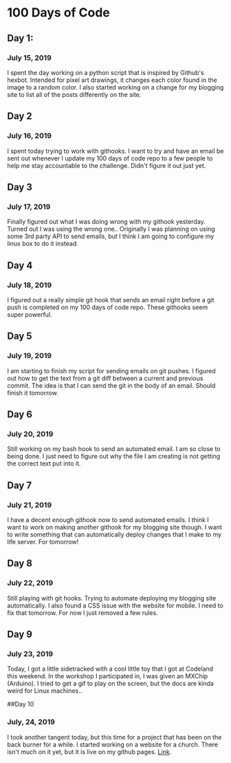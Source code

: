 # 100 Days of Code

## Day 1:
### July 15, 2019

I spent the day working on a python script that is inspired by Github's hexbot.
Intended for pixel art drawings, it changes each color found in the image to a
random color.
I also started working on a change for my blogging site to list all of the posts
differently on the site.

## Day 2
### July 16, 2019
I spent today trying to work with githooks. I want to try and have an email be
sent out whenever I update my 100 days of code repo to a few people to help me
stay accountable to the challenge. Didn't figure it out just yet.

## Day 3
### July 17, 2019
Finally figured out what I was doing wrong with my githook yesterday. Turned out I was using the wrong one.. Originally I was planning on using some 3rd party API to send emails, but I think I am going to configure my linux box to do it instead.


## Day 4
### July 18, 2019

I figured out a really simple git hook that sends an email right before a git push is completed on my 100 days of code repo. These githooks seem super powerful.

## Day 5
### July 19, 2019

I am starting to finish my script for sending emails on git pushes. I figured out how to get the text from a git diff between a current and previous commit. The idea is that I can send the git in the body of an email. Should finish it tomorrow.

## Day 6
### July 20, 2019

Still working on my bash hook to send an automated email. I am so close to being done. I just need to figure out why the file I am creating is not getting the correct text put into it.

## Day 7
### July 21, 2019

I have a decent enough githook now to send automated emails. I think I want to work on making another githook for my blogging site though. I want to write something that can automatically deploy changes that I make to my life server. For tomorrow!

## Day 8
### July 22, 2019

Still playing with git hooks. Trying to automate deploying my blogging site automatically. I also found a CSS issue with the website for mobile. I need to fix that tomorrow. For now I just removed a few rules.

## Day 9
### July 23, 2019

Today, I got a little sidetracked with a cool little toy that I got at Codeland this weekend. In the workshop I participated in, I was given  an MXChip (Arduino). I tried to get a gif to play on the screen, but the docs are kinda weird for Linux machines..

##Day 10
### July, 24, 2019

I took another tangent today, but this time for a project that has been on the
back burner for a while. I started working on a website for a church. There
isn't much on it yet, but it is live on my github pages.
[Link](https://thesudorm.github.io).


